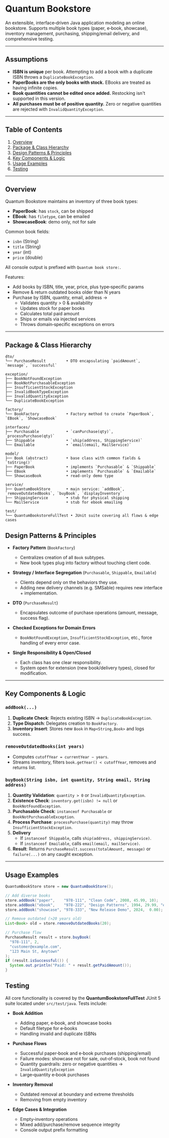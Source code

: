 # Quantum Bookstore

An extensible, interface‑driven Java application modeling an online bookstore. Supports multiple book types (paper, e‑book, showcase), inventory management, purchasing, shipping/email delivery, and comprehensive testing.

---

## Assumptions

- **ISBN is unique** per book. Attempting to add a book with a duplicate ISBN throws a `DuplicateBookException`.
- **PaperBooks are the only books with stock.** EBooks are treated as having infinite copies.
- **Book quantities cannot be edited once added.** Restocking isn't supported in this version.
- **All purchases must be of positive quantity.** Zero or negative quantities are rejected with `InvalidQuantityException`.
---


## Table of Contents

1. [Overview](#overview)
2. [Package & Class Hierarchy](#package--class-hierarchy)
3. [Design Patterns & Principles](#design-patterns--principles)
4. [Key Components & Logic](#key-components--logic)
5. [Usage Examples](#usage-examples)
6. [Testing](#testing)

---

## Overview

Quantum Bookstore maintains an inventory of three book types:

- **PaperBook**: has `stock`, can be shipped
- **EBook**: has `filetype`, can be emailed
- **ShowcaseBook**: demo only, not for sale

Common book fields:
- `isbn` (String)
- `title` (String)
- `year` (int)
- `price` (double)

All console output is prefixed with `Quantum book store:`.

Features:
- Add books by ISBN, title, year, price, plus type‑specific params
- Remove & return outdated books older than N years
- Purchase by ISBN, quantity, email, address →
    - Validates quantity > 0 & availability
    - Updates stock for paper books
    - Calculates total paid amount
    - Ships or emails via injected services
    - Throws domain‑specific exceptions on errors

---

## Package & Class Hierarchy

```text
dto/
└── PurchaseResult         • DTO encapsulating `paidAmount`, `message`, `successful`

exception/
├── BookNotFoundException
├── BookNotPurchasableException
├── InsufficientStockException
├── InvalidBookTypeException
├── InvalidQuantityException
└── DuplicateBookException

factory/
└── BookFactory            • Factory method to create `PaperBook`, `EBook`, `ShowcaseBook`

interfaces/
├── Purchasable            • `canPurchase(qty)`, `processPurchase(qty)`
├── Shippable              • `ship(address, ShippingService)`
└── Emailable              • `email(email, MailService)`

model/
├── Book (abstract)        • base class with common fields & `toString()`
├── PaperBook              • implements `Purchasable` & `Shippable`
├── EBook                  • implements `Purchasable` & `Emailable`
└── ShowcaseBook           • read-only demo type

service/
├── QuantumBookStore       • main service: `addBook`, `removeOutdatedBooks`, `buyBook`, `displayInventory`
├── ShippingService        • stub for physical shipping
└── MailService            • stub for ebook emailing

test/
└── QuantumBookstoreFullTest • JUnit suite covering all flows & edge cases
```
## Design Patterns & Principles

- **Factory Pattern** (`BookFactory`)
    - Centralizes creation of all `Book` subtypes.
    - New book types plug into factory without touching client code.

- **Strategy / Interface Segregation** (`Purchasable`, `Shippable`, `Emailable`)
    - Clients depend only on the behaviors they use.
    - Adding new delivery channels (e.g. SMSable) requires new interface + implementation.

- **DTO** (`PurchaseResult`)
    - Encapsulates outcome of purchase operations (amount, message, success flag).

- **Checked Exceptions for Domain Errors**
    - `BookNotFoundException`, `InsufficientStockException`, etc., force handling of every error case.

- **Single Responsibility & Open/Closed**
    - Each class has one clear responsibility.
    - System open for extension (new book/delivery types), closed for modification.

---

## Key Components & Logic

### `addBook(...)`

1. **Duplicate Check**: Rejects existing ISBN → `DuplicateBookException`.
2. **Type Dispatch**: Delegates creation to `BookFactory`.
3. **Inventory Insert**: Stores new `Book` in `Map<String,Book>` and logs success.

### `removeOutdatedBooks(int years)`

- Computes `cutoffYear = currentYear − years`.
- Streams inventory, filters `book.getYear() < cutoffYear`, removes and returns list.

### `buyBook(String isbn, int quantity, String email, String address)`

1. **Quantity Validation**: `quantity > 0` or `InvalidQuantityException`.
2. **Existence Check**: `inventory.get(isbn) != null` or `BookNotFoundException`.
3. **Purchasable Check**: `instanceof Purchasable` or `BookNotPurchasableException`.
4. **Process Purchase**: `processPurchase(quantity)` may throw `InsufficientStockException`.
5. **Delivery**
    - If `instanceof Shippable`, calls `ship(address, shippingService)`.
    - If `instanceof Emailable`, calls `email(email, mailService)`.
6. **Result**: Returns `PurchaseResult.success(totalAmount, message)` or `failure(...)` on any caught exception.

---

## Usage Examples

```java
QuantumBookStore store = new QuantumBookStore();

// Add diverse books
store.addBook("paper",    "978-111", "Clean Code", 2008, 45.99, 10);
store.addBook("ebook",    "978-222", "Design Patterns", 1994, 29.99, "epub");
store.addBook("showcase", "978-333", "New Release Demo", 2024,  0.00);

// Remove outdated (>20 years old)
List<Book> old = store.removeOutdatedBooks(20);

// Purchase flow
PurchaseResult result = store.buyBook(
  "978-111", 2,
  "customer@example.com",
  "123 Main St, Anytown"
);
if (result.isSuccessful()) {
  System.out.println("Paid: " + result.getPaidAmount());
}
```

## Testing

All core functionality is covered by the **QuantumBookstoreFullTest** JUnit 5 suite located under `src/test/java`. Tests include:

- **Book Addition**
    - Adding paper, e‑book, and showcase books
    - Default filetype for e‑books
    - Handling invalid and duplicate ISBNs

- **Purchase Flows**
    - Successful paper‑book and e‑book purchases (shipping/email)
    - Failure modes: showcase not for sale, out‑of‑stock, book not found
    - Quantity guardrails: zero or negative quantities → `InvalidQuantityException`
    - Large‑quantity e‑book purchases

- **Inventory Removal**
    - Outdated removal at boundary and extreme thresholds
    - Removing from empty inventory

- **Edge Cases & Integration**
    - Empty‑inventory operations
    - Mixed add/purchase/remove sequence integrity
    - Console output prefix formatting  